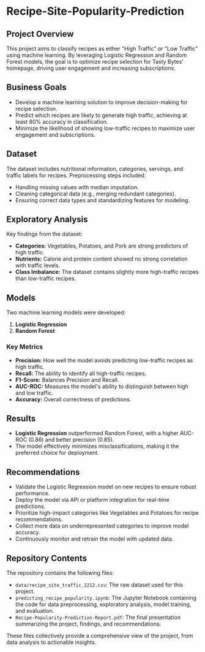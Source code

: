 # Recipe-Site-Popularity-Prediction
 
## Project Overview
This project aims to classify recipes as either "High Traffic" or "Low Traffic" using machine learning. By leveraging Logistic Regression and Random Forest models, the goal is to optimize recipe selection for Tasty Bytes' homepage, driving user engagement and increasing subscriptions.

## Business Goals
- Develop a machine learning solution to improve decision-making for recipe selection.
- Predict which recipes are likely to generate high traffic, achieving at least 80% accuracy in classification.
- Minimize the likelihood of showing low-traffic recipes to maximize user engagement and subscriptions.

## Dataset
The dataset includes nutritional information, categories, servings, and traffic labels for recipes. Preprocessing steps included:
- Handling missing values with median imputation.
- Cleaning categorical data (e.g., merging redundant categories).
- Ensuring correct data types and standardizing features for modeling.

## Exploratory Analysis
Key findings from the dataset:
- **Categories:** Vegetables, Potatoes, and Pork are strong predictors of high traffic.
- **Nutrients:** Calorie and protein content showed no strong correlation with traffic levels.
- **Class Imbalance:** The dataset contains slightly more high-traffic recipes than low-traffic recipes.

## Models
Two machine learning models were developed:
1. **Logistic Regression**
2. **Random Forest**

### Key Metrics
- **Precision:** How well the model avoids predicting low-traffic recipes as high traffic.
- **Recall:** The ability to identify all high-traffic recipes.
- **F1-Score:** Balances Precision and Recall.
- **AUC-ROC:** Measures the model's ability to distinguish between high and low traffic.
- **Accuracy:** Overall correctness of predictions.

## Results
- **Logistic Regression** outperformed Random Forest, with a higher AUC-ROC (0.86) and better precision (0.85).
- The model effectively minimizes misclassifications, making it the preferred choice for deployment.

## Recommendations
- Validate the Logistic Regression model on new recipes to ensure robust performance.
- Deploy the model via API or platform integration for real-time predictions.
- Prioritize high-impact categories like Vegetables and Potatoes for recipe recommendations.
- Collect more data on underrepresented categories to improve model accuracy.
- Continuously monitor and retrain the model with updated data.

## Repository Contents
The repository contains the following files:

- `data/recipe_site_traffic_2212.csv`: The raw dataset used for this project.
- `predicting_recipe_popularity.ipynb`: The Jupyter Notebook containing the code for data preprocessing, exploratory analysis, model training, and evaluation.
- `Recipe-Popularity-Prediction-Report.pdf`: The final presentation summarizing the project, findings, and recommendations.

These files collectively provide a comprehensive view of the project, from data analysis to actionable insights.
